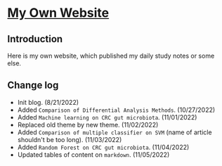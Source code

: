 # [My Own Website](https://HuaZou.github.io/)


## Introduction

Here is my own website, which published my daily study notes or some else.

## Change log

+ Init blog. (8/21/2022)
+ Added `Comparison of Differential Analysis Methods`. (10/27/2022)
+ Added `Machine learning on CRC gut microbiota`. (11/01/2022)
+ Replaced old theme by new theme. (11/02/2022)
+ Added `Comparison of multiple classifier on SVM` (name of article shouldn't be too long). (11/03/2022)
+ Added `Random Forest on CRC gut microbiota`. (11/04/2022)
+ Updated tables of content on `markdown`. (11/05/2022)
